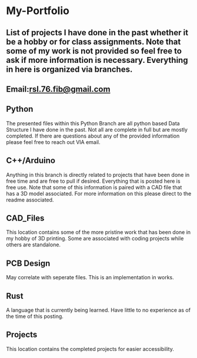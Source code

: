 # My-Portfolio
List of projects I have done in the past whether it be a hobby or for class assignments. Note that some of my work is not provided so feel free to ask if more 
information is necessary. Everything in here is organized via **branches**.
---
Email:rsl.76.fib@gmail.com
---
## Python
The presented files within this Python Branch are all python based Data Structure I have done in the past. Not all are complete in full but are mostly completed.
If there are questions about any of the provided information please feel free to reach out VIA email.

## C++/Arduino
Anything in this branch is directly related to projects that have been done in free time and are free to pull if desired. Everything that is posted here is free use.
Note that some of this information is paired with a CAD file that has a 3D model associated. For more information on this please direct to the readme associated. 

## CAD_Files 
This location contains some of the more pristine work that has been done in my hobby of 3D printing. Some are associated with coding projects while others are 
standalone. 

## PCB Design
May correlate with seperate files. This is an implementation in works.

## Rust
A language that is currently being learned. Have little to no experience as of the time of this posting.

## Projects
This location contains the completed projects for easier accessibility.  
